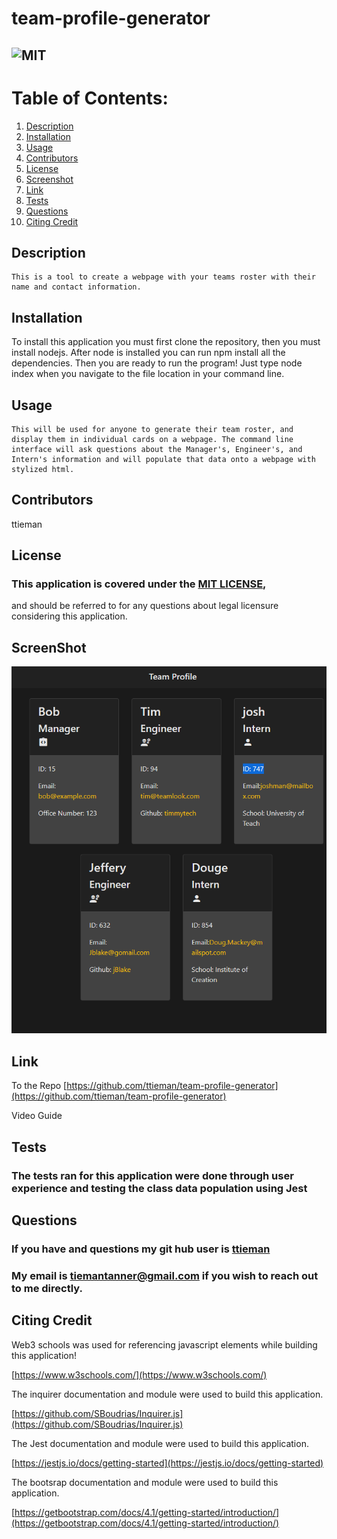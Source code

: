 # team-profile-generator

## ![MIT](https://img.shields.io/badge/License-MIT-blue.svg)
  
# Table of Contents:
  
  1. [Description](#description)
  2. [Installation](#installation)
  3. [Usage](#usage)
  4. [Contributors](#contributors)
  5. [License](#license)
  6. [Screenshot](#screenshot)
  7. [Link](#link)
  8. [Tests](#tests)
  9. [Questions](#questions)
 10. [Citing Credit](#citing)
  
## Description 

<a name="description"></a>

    This is a tool to create a webpage with your teams roster with their name and contact information.

      
  
      
## Installation 

<a name="installation"></a>

To install this application you must first clone the repository, then you must install nodejs. 
After node is installed you can run npm install all the dependencies. Then you are ready to run the program! 
Just type node index when you navigate to the file location in your command line.


## Usage 

<a name="usage"></a>
  
    This will be used for anyone to generate their team roster, and display them in individual cards on a webpage. The command line interface will ask questions about the Manager's, Engineer's, and Intern's information and will populate that data onto a webpage with stylized html.

      
  
## Contributors 

<a name="contributors"></a>

 ttieman
  
## License 

<a name="license"></a>

  ### This application is covered under the [MIT LICENSE](https://opensource.org/licenses/MIT),
  and should be referred to for any questions about legal licensure considering 
  this application. 

## ScreenShot  

<a name="screenshot"></a>

![alt = "A Screenshot of the generated team profile."](./assets/readme%20generator%20screenshot.png)

## Link

<a name="link"></a>



To the Repo 
[https://github.com/ttieman/team-profile-generator](https://github.com/ttieman/team-profile-generator)  

Video Guide

  
  
## Tests 

<a name="tests"></a>

### The tests ran for this application were done through user experience and testing the class data population using Jest
  
## Questions 

<a name="questions"></a>
  
### If you have and questions my git hub user is [ttieman](https://github.com/ttieman)
  
### My email is tiemantanner@gmail.com if you wish to reach out to me directly.

## Citing Credit

<a name="citing"></a>

 Web3 schools was used for referencing javascript elements while building this application!

 [https://www.w3schools.com/](https://www.w3schools.com/)

 The inquirer documentation and module were used to build this application.

 [https://github.com/SBoudrias/Inquirer.js](https://github.com/SBoudrias/Inquirer.js)

 The Jest documentation and module were used to build this application.

 [https://jestjs.io/docs/getting-started](https://jestjs.io/docs/getting-started)

 The bootsrap documentation and module were used to build this application.

 [https://getbootstrap.com/docs/4.1/getting-started/introduction/](https://getbootstrap.com/docs/4.1/getting-started/introduction/)

